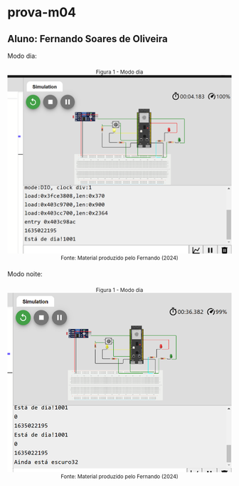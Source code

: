 # prova-m04

## Aluno: Fernando Soares de Oliveira

Modo dia:

<div align="center">
  <sub>Figura 1 - Modo dia</sub><br>
  <img src="./prints/day_mode.png" width="600px" height="auto"><br>
  <sup>Fonte: Material produzido pelo Fernando (2024)</sup>
</div>

Modo noite:

<div align="center">
  <sub>Figura 1 - Modo dia</sub><br>
  <img src="./prints/night_mode.png" width="600px" height="auto"><br>
  <sup>Fonte: Material produzido pelo Fernando (2024)</sup>
</div>
